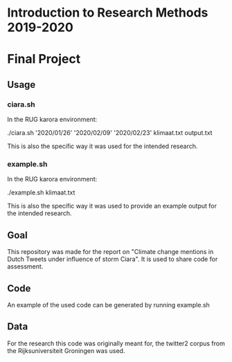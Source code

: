 # Introduction to Research Methods 2019-2020
# Final Project
## Usage
### ciara.sh
In the RUG karora environment:

./ciara.sh '2020/01/26' '2020/02/09' '2020/02/23' klimaat.txt output.txt

This is also the specific way it was used for the intended research.

### example.sh
In the RUG karora environment:

./example.sh klimaat.txt

This is also the specific way it was used to provide an example output for the intended research.

## Goal
This repository was made for the report on "Climate change mentions in Dutch Tweets under influence of storm Ciara". It is used to share code for assessment.

## Code
An example of the used code can be generated by running example.sh

## Data
For the research this code was originally meant for, the twitter2 corpus from the Rijksuniversiteit Groningen was used.